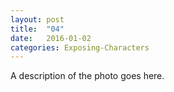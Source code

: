 ```yaml
---
layout: post
title:  "04"
date:   2016-01-02
categories: Exposing-Characters
---
```

A description of the photo goes here.
